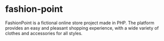 # fashion-point
FashionPoint is a fictional online store project made in PHP. The platform provides an easy and pleasant shopping experience, with a wide variety of clothes and accessories for all styles.
